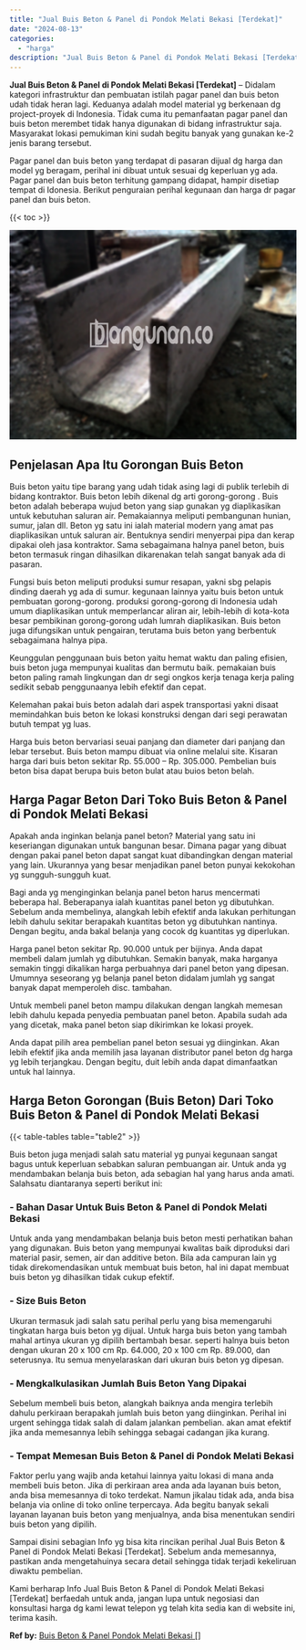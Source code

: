 ```yaml
---
title: "Jual Buis Beton & Panel di Pondok Melati Bekasi [Terdekat]"
date: "2024-08-13"
categories: 
  - "harga"
description: "Jual Buis Beton & Panel di Pondok Melati Bekasi [Terdekat]. Kami berharap Info Jual Buis Beton & Panel di Pondok Melati Bekasi [Terdekat] berfaedah untuk a..."
---
```


**Jual Buis Beton & Panel di Pondok Melati Bekasi \[Terdekat\]** – Didalam kategori infrastruktur dan pembuatan istilah pagar panel dan buis beton udah tidak heran lagi. Keduanya adalah model material yg berkenaan dg project-proyek di Indonesia. Tidak cuma itu pemanfaatan pagar panel dan buis beton merembet tidak hanya digunakan di bidang infrastruktur saja. Masyarakat lokasi pemukiman kini sudah begitu banyak yang gunakan ke-2 jenis barang tersebut.

Pagar panel dan buis beton yang terdapat di pasaran dijual dg harga dan model yg beragam, perihal ini dibuat untuk sesuai dg keperluan yg ada. Pagar panel dan buis beton terhitung gampang didapat, hampir disetiap tempat di Idonesia. Berikut penguraian perihal kegunaan dan harga dr pagar panel dan buis beton.

{{< toc >}}

![Jual Buis Beton & Panel di Pondok Melati Bekasi [Terdekat]](/images/jual-panel-buis-beton-murah-34.png)

## Penjelasan Apa Itu Gorongan Buis Beton

Buis beton yaitu tipe barang yang udah tidak asing lagi di publik terlebih di bidang kontraktor. Buis beton lebih dikenal dg arti gorong-gorong . Buis beton adalah beberapa wujud beton yang siap gunakan yg diaplikasikan untuk kebutuhan saluran air. Pemakaiannya meliputi pembangunan hunian, sumur, jalan dll. Beton yg satu ini ialah material modern yang amat pas diaplikasikan untuk saluran air. Bentuknya sendiri menyerpai pipa dan kerap dipakai oleh jasa kontraktor. Sama sebagaimana halnya panel beton, buis beton termasuk ringan dihasilkan dikarenakan telah sangat banyak ada di pasaran.

Fungsi buis beton meliputi produksi sumur resapan, yakni sbg pelapis dinding daerah yg ada di sumur. kegunaan lainnya yaitu buis beton untuk pembuatan gorong-gorong. produksi gorong-gorong di Indonesia udah umum diaplikasikan untuk memperlancar aliran air, lebih-lebih di kota-kota besar pembikinan gorong-gorong udah lumrah diaplikasikan. Buis beton juga difungsikan untuk pengairan, terutama buis beton yang berbentuk sebagaimana halnya pipa.

Keunggulan penggunaan buis beton yaitu hemat waktu dan paling efisien, buis beton juga mempunyai kualitas dan bermutu baik. pemakaian buis beton paling ramah lingkungan dan dr segi ongkos kerja tenaga kerja paling sedikit sebab penggunaanya lebih efektif dan cepat.

Kelemahan pakai buis beton adalah dari aspek transportasi yakni disaat memindahkan buis beton ke lokasi konstruksi dengan dari segi perawatan butuh tempat yg luas.

Harga buis beton bervariasi seuai panjang dan diameter dari panjang dan lebar tersebut. Buis beton mampu dibuat via online melalui site. Kisaran harga dari buis beton sekitar Rp. 55.000 – Rp. 305.000. Pembelian buis beton bisa dapat berupa buis beton bulat atau buios beton belah.

## Harga Pagar Beton Dari Toko Buis Beton & Panel di Pondok Melati Bekasi

Apakah anda inginkan belanja panel beton? Material yang satu ini keseriangan digunakan untuk bangunan besar. Dimana pagar yang dibuat dengan pakai panel beton dapat sangat kuat dibandingkan dengan material yang lain. Ukurannya yang besar menjadikan panel beton punyai kekokohan yg sungguh-sungguh kuat.

Bagi anda yg menginginkan belanja panel beton harus mencermati beberapa hal. Beberapanya ialah kuantitas panel beton yg dibutuhkan. Sebelum anda membelinya, alangkah lebih efektif anda lakukan perhitungan lebih dahulu sekitar berapakah kuantitas beton yg dibutuhkan nantinya. Dengan begitu, anda bakal belanja yang cocok dg kuantitas yg diperlukan.

Harga panel beton sekitar Rp. 90.000 untuk per bijinya. Anda dapat membeli dalam jumlah yg dibutuhkan. Semakin banyak, maka harganya semakin tinggi dikalikan harga perbuahnya dari panel beton yang dipesan. Umumnya seseorang yg belanja panel beton didalam jumlah yg sangat banyak dapat memperoleh disc. tambahan.

Untuk membeli panel beton mampu dilakukan dengan langkah memesan lebih dahulu kepada penyedia pembuatan panel beton. Apabila sudah ada yang dicetak, maka panel beton siap dikirimkan ke lokasi proyek.

Anda dapat pilih area pembelian panel beton sesuai yg diinginkan. Akan lebih efektif jika anda memilih jasa layanan distributor panel beton dg harga yg lebih terjangkau. Dengan begitu, duit lebih anda dapat dimanfaatkan untuk hal lainnya.

## Harga Beton Gorongan (Buis Beton) Dari Toko Buis Beton & Panel di Pondok Melati Bekasi

{{< table-tables table="table2" >}}

Buis beton juga menjadi salah satu material yg punyai kegunaan sangat bagus untuk keperluan sebabkan saluran pembuangan air. Untuk anda yg mendambakan belanja buis beton, ada sebagian hal yang harus anda amati. Salahsatu diantaranya seperti berikut ini:

### \- Bahan Dasar Untuk Buis Beton & Panel di Pondok Melati Bekasi

Untuk anda yang mendambakan belanja buis beton mesti perhatikan bahan yang digunakan. Buis beton yang mempunyai kwalitas baik diproduksi dari material pasir, semen, air dan additive beton. Bila ada campuran lain yg tidak direkomendasikan untuk membuat buis beton, hal ini dapat membuat buis beton yg dihasilkan tidak cukup efektif.

### \- Size Buis Beton

Ukuran termasuk jadi salah satu perihal perlu yang bisa memengaruhi tingkatan harga buis beton yg dijual. Untuk harga buis beton yang tambah mahal artinya ukuran yg dipilih bertambah besar. seperti halnya buis beton dengan ukuran 20 x 100 cm Rp. 64.000, 20 x 100 cm Rp. 89.000, dan seterusnya. Itu semua menyelaraskan dari ukuran buis beton yg dipesan.

### \- Mengkalkulasikan Jumlah Buis Beton Yang Dipakai

Sebelum membeli buis beton, alangkah baiknya anda mengira terlebih dahulu perkiraan berapakah jumlah buis beton yang diinginkan. Perihal ini urgent sehingga tidak salah di dalam jalankan pembelian. akan amat efektif jika anda memesannya lebih sehingga sebagai cadangan jika kurang.

### \- Tempat Memesan Buis Beton & Panel di Pondok Melati Bekasi

Faktor perlu yang wajib anda ketahui lainnya yaitu lokasi di mana anda membeli buis beton. Jika di perkiraan area anda ada layanan buis beton, anda bisa memesannya di toko terdekat. Namun jikalau tidak ada, anda bisa belanja via online di toko online terpercaya. Ada begitu banyak sekali layanan layanan buis beton yang menjualnya, anda bisa menentukan sendiri buis beton yang dipilih.

Sampai disini sebagian Info yg bisa kita rincikan perihal Jual Buis Beton & Panel di Pondok Melati Bekasi \[Terdekat\]. Sebelum anda memesannya, pastikan anda mengetahuinya secara detail sehingga tidak terjadi kekeliruan diwaktu pembelian.

Kami berharap Info Jual Buis Beton & Panel di Pondok Melati Bekasi \[Terdekat\] berfaedah untuk anda, jangan lupa untuk negosiasi dan konsultasi harga dg kami lewat telepon yg telah kita sedia kan di website ini, terima kasih.

**Ref by:** [Buis Beton & Panel Pondok Melati Bekasi []](https://id.wikipedia.org/wiki/Buis)
